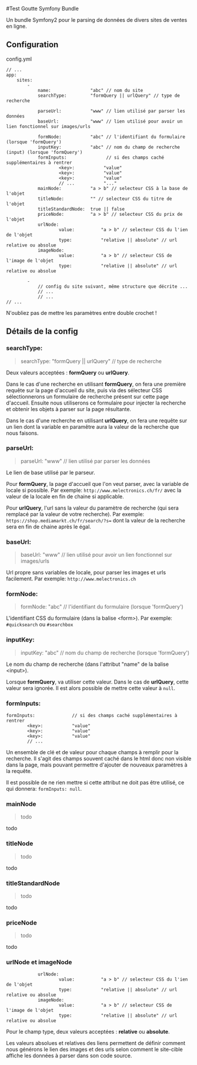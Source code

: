 #Test Goutte Symfony Bundle

Un bundle Symfony2 pour le parsing de données de divers sites de ventes en ligne.

## Configuration

config.yml
```
// ...
app:
    sites:
        -
            name:               "abc" // nom du site
            searchType:         "formQuery || urlQuery" // type de recherche

            parseUrl:           "www" // lien utilisé par parser les données
            baseUrl:            "www" // lien utilisé pour avoir un lien fonctionnel sur images/urls

            formNode:           "abc" // l'identifiant du formulaire (lorsque 'formQuery')
            inputKey:           "abc" // nom du champ de recherche (input) (lorsque 'formQuery')
            formInputs:               // si des champs caché supplémentaires à rentrer
                    <key>:           "value"
                    <key>:           "value"
                    <key>:           "value"
                    // ...           "..."
            mainNode:           "a > b" // selecteur CSS à la base de l'objet
            titleNode:          "" // selecteur CSS du titre de l'objet
            titleStandardNode:  true || false
            priceNode:          "a > b" // selecteur CSS du prix de l'objet
            urlNode:
                    value:          "a > b" // selecteur CSS du l'ien de l'objet
                    type:           "relative || absolute" // url relative ou absolue
            imageNode:
                    value:          "a > b" // selecteur CSS de l'image de l'objet
                    type:           "relative || absolute" // url relative ou absolue

        -
            // config du site suivant, même structure que décrite ...
            // ...
            // ...
// ...
```

N'oubliez pas de mettre les paramètres entre double crochet !

## Détails de la config

### searchType:
> searchType: "formQuery || urlQuery" // type de recherche

Deux valeurs acceptées : **formQuery** ou  **urlQuery**.

Dans le cas d'une recherche en utilisant **formQuery**, on fera une première requête sur la page d'accueil du site,
puis via des sélecteur CSS sélectionnerons un formulaire de recherche présent sur cette page d'accueil.
Ensuite nous utiliserons ce formulaire pour injecter la recherche et obtenir les objets à parser sur la page résultante.

Dans le cas d'une recherche en utilisant **urlQuery**, on fera une requête sur un lien dont la variable en paramêtre
aura la valeur de la recherche que nous faisons.

### parseUrl:
> parseUrl: "www" // lien utilisé par parser les données

Le lien de base utilisé par le parseur.

Pour **formQuery**, la page d'accueil que l'on veut parser, avec la variable de locale si possible.
Par exemple: `http://www.melectronics.ch/fr/` avec la valeur de la locale en fin de chaine si applicable.

Pour **urlQuery**, l'url sans la valeur du paramètre de recherche (qui sera remplacé par la valeur de votre recherche).
Par exemple: `https://shop.mediamarkt.ch/fr/search/?s=` dont la valeur de la recherche sera en fin de chaine après le égal.

### baseUrl:
> baseUrl: "www" // lien utilisé pour avoir un lien fonctionnel sur images/urls

Url propre sans variables de locale, pour parser les images et urls facilement. Par exemple: `http://www.melectronics.ch`

### formNode:
> formNode: "abc" // l'identifiant du formulaire (lorsque 'formQuery')

L'identifiant CSS du formulaire (dans la balise \<form\>).
Par exemple: `#quicksearch` ou `#searchbox`

### inputKey:
>inputKey: "abc" // nom du champ de recherche (lorsque 'formQuery')

Le nom du champ de recherche (dans l'attribut "name" de la balise \<input\>).

Lorsque **formQuery**, va utiliser cette valeur. Dans le cas de **urlQuery**, cette valeur sera ignorée.
Il est alors possible de mettre cette valeur à `null`.

### formInputs:
```formInputs: <br>
formInputs:              // si des champs caché supplémentaires à rentrer
        <key>:           "value"
        <key>:           "value"
        <key>:           "value"
        // ...

```

Un ensemble de clé et de valeur pour chaque champs à remplir pour la recherche. Il s'agit des champs souvent caché dans le html
donc non visible dans la page, mais pouvant permettre d'ajouter de nouveaux paramètres à la requête.

Il est possible de ne rien mettre si cette attribut ne doit pas être utilisé, ce qui donnera: `formInputs: null`.

### mainNode
> todo

todo

### titleNode
> todo

todo

### titleStandardNode
>todo

todo

### priceNode
> todo

todo

### urlNode et imageNode
```
            urlNode:
                    value:          "a > b" // selecteur CSS du l'ien de l'objet
                    type:           "relative || absolute" // url relative ou absolue
            imageNode:
                    value:          "a > b" // selecteur CSS de l'image de l'objet
                    type:           "relative || absolute" // url relative ou absolue
```

Pour le champ type, deux valeurs acceptées : **relative** ou  **absolute**.

Les valeurs absolues et relatives des liens permettent de définir comment nous générons le lien des images et des urls
selon comment le site-cible affiche les données à parser dans son code source.